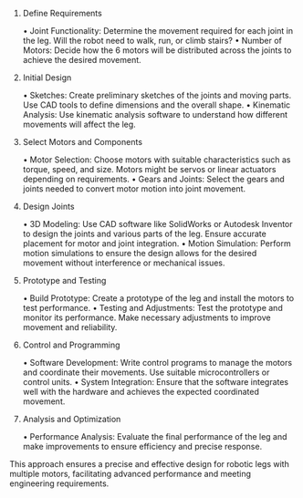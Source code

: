 1. Define Requirements

	•	Joint Functionality: Determine the movement required for each joint in the leg. Will the robot need to walk, run, or climb stairs?
	•	Number of Motors: Decide how the 6 motors will be distributed across the joints to achieve the desired movement.

2. Initial Design

	•	Sketches: Create preliminary sketches of the joints and moving parts. Use CAD tools to define dimensions and the overall shape.
	•	Kinematic Analysis: Use kinematic analysis software to understand how different movements will affect the leg.

3. Select Motors and Components

	•	Motor Selection: Choose motors with suitable characteristics such as torque, speed, and size. Motors might be servos or linear actuators depending on requirements.
	•	Gears and Joints: Select the gears and joints needed to convert motor motion into joint movement.

4. Design Joints

	•	3D Modeling: Use CAD software like SolidWorks or Autodesk Inventor to design the joints and various parts of the leg. Ensure accurate placement for motor and joint integration.
	•	Motion Simulation: Perform motion simulations to ensure the design allows for the desired movement without interference or mechanical issues.

5. Prototype and Testing

	•	Build Prototype: Create a prototype of the leg and install the motors to test performance.
	•	Testing and Adjustments: Test the prototype and monitor its performance. Make necessary adjustments to improve movement and reliability.

6. Control and Programming

	•	Software Development: Write control programs to manage the motors and coordinate their movements. Use suitable microcontrollers or control units.
	•	System Integration: Ensure that the software integrates well with the hardware and achieves the expected coordinated movement.

7. Analysis and Optimization

	•	Performance Analysis: Evaluate the final performance of the leg and make improvements to ensure efficiency and precise response.

This approach ensures a precise and effective design for robotic legs with multiple motors, facilitating advanced performance and meeting engineering requirements.

